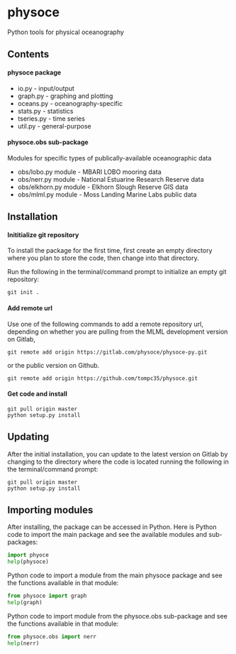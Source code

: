 # physoce

Python tools for physical oceanography

## Contents

#### physoce package

* io.py                   - input/output 
* graph.py                - graphing and plotting
* oceans.py               - oceanography-specific
* stats.py                - statistics
* tseries.py              - time series 
* util.py                 - general-purpose

#### physoce.obs sub-package 
Modules for specific types of publically-available oceanographic data

* obs/lobo.py module      - MBARI LOBO mooring data
* obs/nerr.py module      - National Estuarine Research Reserve data
* obs/elkhorn.py module	  - Elkhorn Slough Reserve GIS data
* obs/mlml.py module	  - Moss Landing Marine Labs public data

## Installation

#### Inititialize git repository

To install the package for the first time, first create an empty directory where
you plan to store the code, then change into that directory.

Run the following in the terminal/command prompt to initialize an empty git repository:

```
git init .
```

#### Add remote url

Use one of the following commands to add a remote repository url, depending on whether you
are pulling from the MLML development version on Gitlab,

```
git remote add origin https://gitlab.com/physoce/physoce-py.git
```

or the public version on Github.

```
git remote add origin https://github.com/tompc35/physoce.git
```

#### Get code and install

```
git pull origin master
python setup.py install
```

## Updating

After the initial installation, you can update to the latest version on Gitlab
by changing to the directory where the code is located running the following in
the terminal/command prompt:

```
git pull origin master
python setup.py install
```

## Importing modules

After installing, the package can be accessed in Python. Here is Python code to import 
the main package and see the available modules and sub-packages:

```python
import phyoce
help(physoce)
```

Python code to import a module from the main physoce package and see the 
functions available in that module:

```python
from physoce import graph
help(graph)
```

Python code to import module from the physoce.obs sub-package and see the 
functions available in that module:

```python
from physoce.obs import nerr
help(nerr)
```